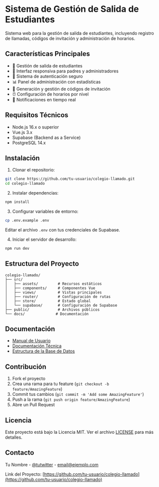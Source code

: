 # Sistema de Gestión de Salida de Estudiantes

Sistema web para la gestión de salida de estudiantes, incluyendo registro de llamadas, códigos de invitación y administración de horarios.

## Características Principales

- 🚪 Gestión de salida de estudiantes
- 📱 Interfaz responsiva para padres y administradores
- 🔐 Sistema de autenticación seguro
- 📊 Panel de administración con estadísticas
- 🎫 Generación y gestión de códigos de invitación
- ⏰ Configuración de horarios por nivel
- 📱 Notificaciones en tiempo real

## Requisitos Técnicos

- Node.js 16.x o superior
- Vue.js 3.x
- Supabase (Backend as a Service)
- PostgreSQL 14.x

## Instalación

1. Clonar el repositorio:
```bash
git clone https://github.com/tu-usuario/colegio-llamado.git
cd colegio-llamado
```

2. Instalar dependencias:
```bash
npm install
```

3. Configurar variables de entorno:
```bash
cp .env.example .env
```
Editar el archivo `.env` con tus credenciales de Supabase.

4. Iniciar el servidor de desarrollo:
```bash
npm run dev
```

## Estructura del Proyecto

```
colegio-llamado/
├── src/
│   ├── assets/         # Recursos estáticos
│   ├── components/     # Componentes Vue
│   ├── views/          # Vistas principales
│   ├── router/         # Configuración de rutas
│   ├── store/          # Estado global
│   └── supabase/       # Configuración de Supabase
├── public/             # Archivos públicos
└── docs/              # Documentación
```

## Documentación

- [Manual de Usuario](./docs/manual-usuario.md)
- [Documentación Técnica](./docs/documentacion-tecnica.md)
- [Estructura de la Base de Datos](./docs/database.md)

## Contribución

1. Fork el proyecto
2. Crea una rama para tu feature (`git checkout -b feature/AmazingFeature`)
3. Commit tus cambios (`git commit -m 'Add some AmazingFeature'`)
4. Push a la rama (`git push origin feature/AmazingFeature`)
5. Abre un Pull Request

## Licencia

Este proyecto está bajo la Licencia MIT. Ver el archivo [LICENSE](LICENSE) para más detalles.

## Contacto

Tu Nombre - [@tutwitter](https://twitter.com/tutwitter) - email@ejemplo.com

Link del Proyecto: [https://github.com/tu-usuario/colegio-llamado](https://github.com/tu-usuario/colegio-llamado)
